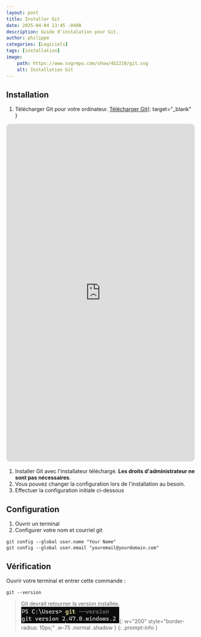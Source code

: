 ```yaml
---
layout: post
title: Installer Git
date: 2025-04-04 13:45 -0400
description: Guide d'instalation pour Git.
author: philippe
categories: [Logiciels]
tags: [installation]
image: 
    path: https://www.svgrepo.com/show/452210/git.svg
    alt: Installation Git
---
```


<!-- markdownlint-disable MD033 -->
## Installation

1. Télécharger Git pour votre ordinateur. [Télécharger Git](https://git-scm.com/downloads){: target="_blank" }

<iframe src="https://git-scm.com/downloads" width="100%" height="900px" style="border-radius: 10px; border: none; overflow: hidden;"></iframe>

1. Installer Git avec l'installateur téléchargé. **Les droits d'administrateur ne sont pas nécessaires**.
1. Vous pouvez changer la configuration lors de l'installation au besoin.
1. Effectuer la configuration initiale ci-dessous

## Configuration

1. Ouvrir un terminal
1. Configurer votre nom et courriel git

```shell
git config --global user.name "Your Name"
git config --global user.email "youremail@yourdomain.com"
```

## Vérification

Ouvrir votre terminal et entrer cette commande :

```shell
git --version
```

> Git devrait retourner la version installée.  
![verification](/assets/img/installation/git/verification.png){: w="200" style="border-radius: 10px;" .w-75 .normal .shadow }
{: .prompt-info }
